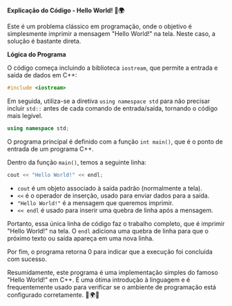 **Explicação do Código - Hello World! 👋🌍**

Este é um problema clássico em programação, onde o objetivo é simplesmente imprimir a mensagem "Hello World!" na tela. Neste caso, a solução é bastante direta.

**Lógica do Programa**

O código começa incluindo a biblioteca `iostream`, que permite a entrada e saída de dados em C++:

```cpp
#include <iostream>
```

Em seguida, utiliza-se a diretiva `using namespace std` para não precisar incluir `std::` antes de cada comando de entrada/saída, tornando o código mais legível.

```cpp
using namespace std;
```

O programa principal é definido com a função `int main()`, que é o ponto de entrada de um programa C++.

Dentro da função `main()`, temos a seguinte linha:

```cpp
cout << "Hello World!" << endl;
```

- `cout` é um objeto associado à saída padrão (normalmente a tela).
- `<<` é o operador de inserção, usado para enviar dados para a saída.
- `"Hello World!"` é a mensagem que queremos imprimir.
- `<< endl` é usado para inserir uma quebra de linha após a mensagem.

Portanto, essa única linha de código faz o trabalho completo, que é imprimir "Hello World!" na tela. O `endl` adiciona uma quebra de linha para que o próximo texto ou saída apareça em uma nova linha.

Por fim, o programa retorna 0 para indicar que a execução foi concluída com sucesso.

Resumidamente, este programa é uma implementação simples do famoso "Hello World!" em C++. É uma ótima introdução à linguagem e é frequentemente usado para verificar se o ambiente de programação está configurado corretamente. 👋🌍✨